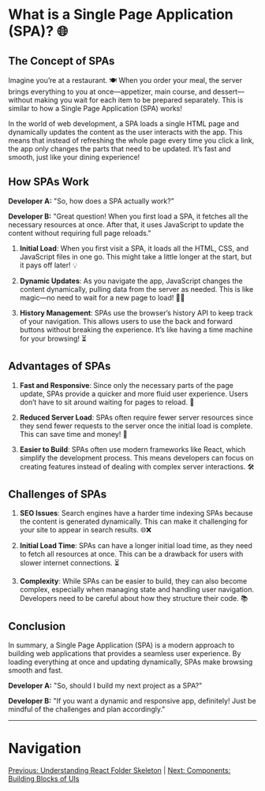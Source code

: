 # What is a Single Page Application (SPA)? 🌐

## The Concept of SPAs

Imagine you’re at a restaurant. 🍽️ When you order your meal, the server brings everything to you at once—appetizer, main course, and dessert—without making you wait for each item to be prepared separately. This is similar to how a Single Page Application (SPA) works!

In the world of web development, a SPA loads a single HTML page and dynamically updates the content as the user interacts with the app. This means that instead of refreshing the whole page every time you click a link, the app only changes the parts that need to be updated. It’s fast and smooth, just like your dining experience!

## How SPAs Work

**Developer A:** "So, how does a SPA actually work?"

**Developer B:** "Great question! When you first load a SPA, it fetches all the necessary resources at once. After that, it uses JavaScript to update the content without requiring full page reloads."

1. **Initial Load**: When you first visit a SPA, it loads all the HTML, CSS, and JavaScript files in one go. This might take a little longer at the start, but it pays off later! 💡

2. **Dynamic Updates**: As you navigate the app, JavaScript changes the content dynamically, pulling data from the server as needed. This is like magic—no need to wait for a new page to load! 🎩✨

3. **History Management**: SPAs use the browser’s history API to keep track of your navigation. This allows users to use the back and forward buttons without breaking the experience. It’s like having a time machine for your browsing! ⏳

## Advantages of SPAs

1. **Fast and Responsive**: Since only the necessary parts of the page update, SPAs provide a quicker and more fluid user experience. Users don’t have to sit around waiting for pages to reload. 🚀

2. **Reduced Server Load**: SPAs often require fewer server resources since they send fewer requests to the server once the initial load is complete. This can save time and money! 💸

3. **Easier to Build**: SPAs often use modern frameworks like React, which simplify the development process. This means developers can focus on creating features instead of dealing with complex server interactions. 🛠️

## Challenges of SPAs

1. **SEO Issues**: Search engines have a harder time indexing SPAs because the content is generated dynamically. This can make it challenging for your site to appear in search results. 🌐❌

2. **Initial Load Time**: SPAs can have a longer initial load time, as they need to fetch all resources at once. This can be a drawback for users with slower internet connections. ⏳

3. **Complexity**: While SPAs can be easier to build, they can also become complex, especially when managing state and handling user navigation. Developers need to be careful about how they structure their code. 📚

## Conclusion

In summary, a Single Page Application (SPA) is a modern approach to building web applications that provides a seamless user experience. By loading everything at once and updating dynamically, SPAs make browsing smooth and fast.

**Developer A:** "So, should I build my next project as a SPA?"

**Developer B:** "If you want a dynamic and responsive app, definitely! Just be mindful of the challenges and plan accordingly."

---

# Navigation

[Previous: Understanding React Folder Skeleton](./react-folder-skeleton.md) | [Next: Components: Building Blocks of UIs](../components/README.md)
